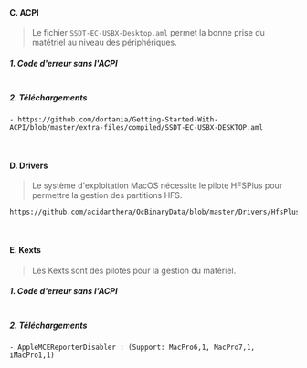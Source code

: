 
<br />

#### C. ACPI
>Le fichier `SSDT-EC-USBX-Desktop.aml` permet la bonne prise du matétriel au niveau des périphériques. 
##### 1. Code d'erreur sans l'ACPI
```
```

##### 2. Téléchargements
```
- https://github.com/dortania/Getting-Started-With-ACPI/blob/master/extra-files/compiled/SSDT-EC-USBX-DESKTOP.aml
```

<br />

#### D. Drivers
>Le système d'exploitation MacOS nécessite le pilote HFSPlus pour permettre la gestion des partitions HFS.
```
https://github.com/acidanthera/OcBinaryData/blob/master/Drivers/HfsPlus.efi
```

<br />

#### E. Kexts
> Lës Kexts sont des pilotes pour la gestion du matériel.

##### 1. Code d'erreur sans l'ACPI
```
```
##### 2. Téléchargements
```
- AppleMCEReporterDisabler : (Support: MacPro6,1, MacPro7,1, iMacPro1,1)
```

<br />

<br />
